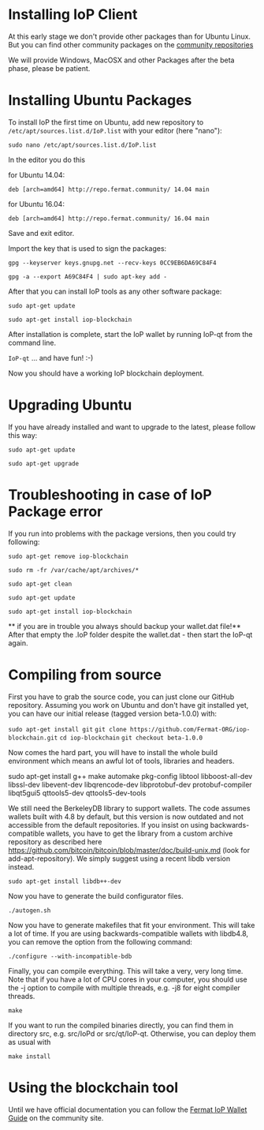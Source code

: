 Installing IoP Client
==========================

At this early stage we don't provide other packages than for Ubuntu Linux.
But you can find other community packages on the [community repositories](http://repo.fermat.community)

We will provide Windows, MacOSX and other Packages after the beta phase, please be patient.

# Installing Ubuntu Packages

To install IoP the first time on Ubuntu, add new repository to `/etc/apt/sources.list.d/IoP.list` with your editor (here "nano"):

`sudo nano /etc/apt/sources.list.d/IoP.list`

In the editor you do this

for Ubuntu 14.04:

`deb [arch=amd64] http://repo.fermat.community/ 14.04 main`

for Ubuntu 16.04:

`deb [arch=amd64] http://repo.fermat.community/ 16.04 main`

Save and exit editor.

Import the key that is used to sign the packages:

`gpg --keyserver keys.gnupg.net --recv-keys 0CC9EB6DA69C84F4`

`gpg -a --export A69C84F4 | sudo apt-key add -`

After that you can install IoP tools as any other software package:

`sudo apt-get update`

`sudo apt-get install iop-blockchain`

After installation is complete, start the IoP wallet by running IoP-qt from the command line.

`IoP-qt` 
... and have fun! :-)

Now you should have a working IoP blockchain deployment.

# Upgrading Ubuntu

If you have already installed and want to upgrade to the latest, please follow this way:

`sudo apt-get update`

`sudo apt-get upgrade`

# Troubleshooting in case of IoP Package error

If you run into problems with the package versions, then you could try following:

`sudo apt-get remove iop-blockchain`

`sudo rm -fr /var/cache/apt/archives/*`

`sudo apt-get clean`

`sudo apt-get update`

`sudo apt-get install iop-blockchain`

** if you are in trouble you always should backup your wallet.dat file!**
After that empty the .IoP folder despite the wallet.dat - then start the IoP-qt again.


Compiling from source
=====================

First you have to grab the source code, you can just clone our GitHub repository. Assuming you work on Ubuntu and don't have git installed yet, you can have our initial release (tagged version beta-1.0.0) with:

`sudo apt-get install git`
`git clone https://github.com/Fermat-ORG/iop-blockchain.git`
`cd iop-blockchain`
`git checkout beta-1.0.0`

Now comes the hard part, you will have to install the whole build environment which means an awful lot of tools, libraries and headers.

sudo apt-get install g++ make automake pkg-config libtool libboost-all-dev libssl-dev libevent-dev libqrencode-dev libprotobuf-dev protobuf-compiler libqt5gui5 qttools5-dev qttools5-dev-tools

We still need the BerkeleyDB library to support wallets. The code assumes wallets built with 4.8 by default, but this version is now outdated and not accessible from the default repositories. If you insist on using backwards-compatible wallets, you have to get the library from a custom archive repository as described here https://github.com/bitcoin/bitcoin/blob/master/doc/build-unix.md (look for add-apt-repository). We simply suggest using a recent libdb version instead.

`sudo apt-get install libdb++-dev`

Now you have to generate the build configurator files.

`./autogen.sh`

Now you have to generate makefiles that fit your environment. This will take a lot of time. If you are using backwards-compatible wallets with libdb4.8, you can remove the option from the following command:

`./configure --with-incompatible-bdb`

Finally, you can compile everything. This will take a very, very long time. Note that if you have a lot of CPU cores in your computer, you should use the -j option to compile with multiple threads, e.g. -j8 for eight compiler threads.

`make`

If you want to run the compiled binaries directly, you can find them in directory src, e.g. src/IoPd or src/qt/IoP-qt. Otherwise, you can deploy them as usual with

`make install`


Using the blockchain tool
=========================

Until we have official documentation you can follow the [Fermat IoP Wallet Guide](http://repo.fermat.community/Fermat_Wallet_Tutorial/FermatWalletTutorialEN.html) on the community site.
